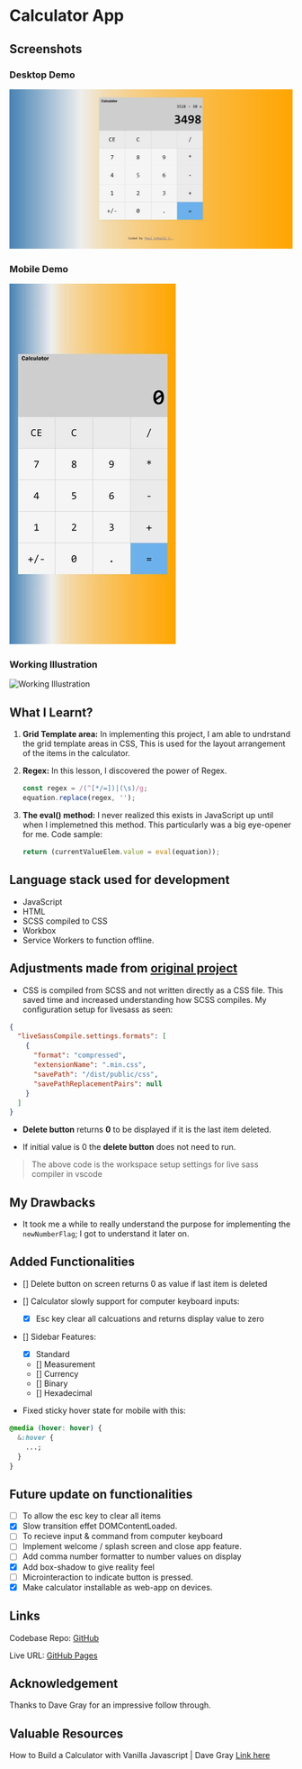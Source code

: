 # Calculator App

## Screenshots

### Desktop Demo

![Desktop Demo](https://github.com/mrpaulishaili/calculator-app/blob/main/dist/public/media/desktop-view.jpg)

### Mobile Demo

![Mobile Demo](https://github.com/mrpaulishaili/calculator-app/blob/main/dist/public/media/mobile-view.jpg)

### Working Illustration

![Working Illustration](https://github.com/mrpaulishaili/calculator-app/blob/main/dist/public/media/Illustration-calculator-app.gif)

## What I Learnt?

1. **Grid Template area:**
   In implementing this project, I am able to undrstand the grid template areas in CSS, This is used for the layout arrangement of the items in the calculator.

2. **Regex:**
   In this lesson, I discovered the power of Regex.

   ```js
   const regex = /(^[*/=])|(\s)/g;
   equation.replace(regex, '');
   ```

3. **The eval() method:** I never realized this exists in JavaScript up until when I implemetned this method. This particularly was a big eye-opener for me. Code sample:

   ```js
   return (currentValueElem.value = eval(equation));
   ```

## Language stack used for development

- JavaScript
- HTML
- SCSS compiled to CSS
- Workbox
- Service Workers to function offline.

## Adjustments made from [original project](https://www.youtube.com/watch?v=XyVIi6BipR8)

- CSS is compiled from SCSS and not written directly as a CSS file. This saved time and increased understanding how SCSS compiles. My configuration setup for livesass as seen:

```json
{
  "liveSassCompile.settings.formats": [
    {
      "format": "compressed",
      "extensionName": ".min.css",
      "savePath": "/dist/public/css",
      "savePathReplacementPairs": null
    }
  ]
}
```

- **Delete button** returns **0** to be displayed if it is the last item deleted.

- If initial value is 0 the **delete button** does not need to run.

> The above code is the workspace setup settings for live sass compiler in vscode

## My Drawbacks

- It took me a while to really understand the purpose for implementing the `newNumberFlag`; I got to understand it later on.

## Added Functionalities

- [] Delete button on screen returns 0 as value if last item is deleted
- [] Calculator slowly support for computer keyboard inputs:
  - [x] Esc key clear all calcuations and returns display value to zero
- [] Sidebar Features:

  - [x] Standard
  - [] Measurement
  - [] Currency
  - [] Binary
  - [] Hexadecimal

- Fixed sticky hover state for mobile with this:

```css
@media (hover: hover) {
  &:hover {
    ...;
  }
}
```

## Future update on functionalities

- [ ] To allow the esc key to clear all items
- [x] Slow transition effet DOMContentLoaded.
- [ ] To recieve input & command from computer keyboard
- [ ] Implement welcome / splash screen and close app feature.
- [ ] Add comma number formatter to number values on display
- [x] Add box-shadow to give reality feel
- [ ] Microinteraction to indicate button is pressed.
- [x] Make calculator installable as web-app on devices.

## Links

Codebase Repo: [GitHub](https://github.com/mrpaulishaili/calculator-app)

Live URL: [GitHub Pages](https://mrpaulishaili.github.io/calculator-app/dist/)

## Acknowledgement

Thanks to Dave Gray for an impressive follow through.

## Valuable Resources

How to Build a Calculator with Vanilla Javascript | Dave Gray [Link here](https://www.youtube.com/watch?v=XyVIi6BipR8)
